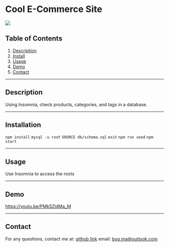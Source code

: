 # Cool E-Commerce Site
![](https://img.shields.io/badge/License-MIT-white.svg)

## Table of Contents
1. [Description](#description)
2. [Install](#install)
3. [Usage](#usage)
4. [Demo](#demo)
5. [Contact](#contact)

---
## Description
Using Insomnia, check products, categories, and tags in a database.

---
## Installation
`npm install`
`mysql -u root`
`SOURCE db/schema.sql`
`exit`
`npm run seed`
`npm start`

---
## Usage
Use Insomnia to access the roots

---
## Demo
https://youtu.be/PMk5ZldMa_M

---
## Contact
For any questions, contact me at: 
[github link](https://www.github.com/Buggiess)
email: 
bug.ma@outlook.com